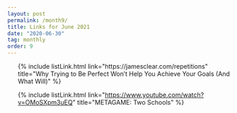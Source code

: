 ```yaml
---
layout: post
permalink: /month9/
title: Links for June 2021
date: "2020-06-30"
tag: monthly
order: 9
---
```

<ul>
  {% include listLink.html link="https://jamesclear.com/repetitions" title="Why Trying to Be Perfect Won’t Help You Achieve Your Goals (And What Will)" %}

  {% include listLink.html link="https://www.youtube.com/watch?v=OMoSXpm3uEQ" title="METAGAME: Two Schools" %}
</ul>